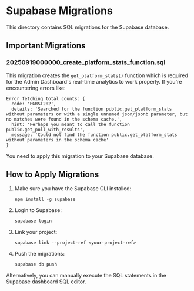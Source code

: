 # Supabase Migrations

This directory contains SQL migrations for the Supabase database.

## Important Migrations

### 20250919000000_create_platform_stats_function.sql

This migration creates the `get_platform_stats()` function which is required for the Admin Dashboard's real-time analytics to work properly. If you're encountering errors like:

```
Error fetching total counts: {
  code: 'PGRST202',
  details: 'Searched for the function public.get_platform_stats without parameters or with a single unnamed json/jsonb parameter, but no matches were found in the schema cache.',
  hint: 'Perhaps you meant to call the function public.get_poll_with_results',
  message: 'Could not find the function public.get_platform_stats without parameters in the schema cache'
}
```

You need to apply this migration to your Supabase database.

## How to Apply Migrations

1. Make sure you have the Supabase CLI installed:
   ```
   npm install -g supabase
   ```

2. Login to Supabase:
   ```
   supabase login
   ```

3. Link your project:
   ```
   supabase link --project-ref <your-project-ref>
   ```

4. Push the migrations:
   ```
   supabase db push
   ```

Alternatively, you can manually execute the SQL statements in the Supabase dashboard SQL editor.